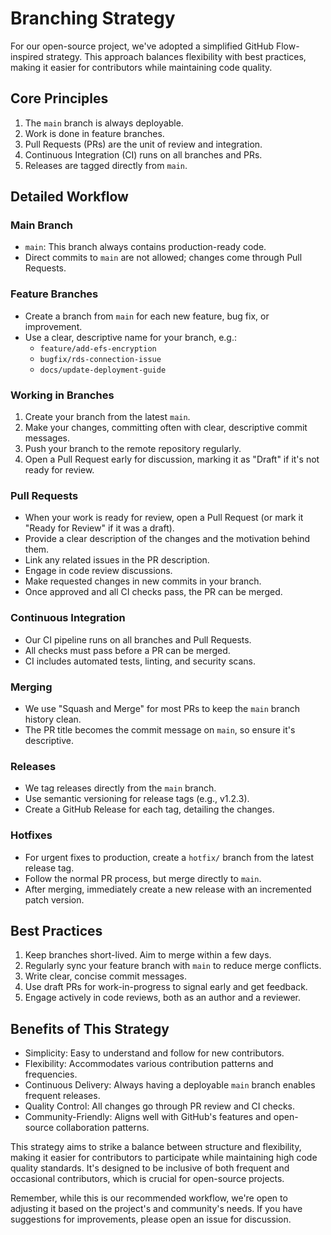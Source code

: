 # Branching Strategy

For our open-source project, we've adopted a simplified GitHub Flow-inspired strategy. This approach balances flexibility with best practices, making it easier for contributors while maintaining code quality.

## Core Principles

1. The `main` branch is always deployable.
2. Work is done in feature branches.
3. Pull Requests (PRs) are the unit of review and integration.
4. Continuous Integration (CI) runs on all branches and PRs.
5. Releases are tagged directly from `main`.

## Detailed Workflow

### Main Branch

- `main`: This branch always contains production-ready code.
- Direct commits to `main` are not allowed; changes come through Pull Requests.

### Feature Branches

- Create a branch from `main` for each new feature, bug fix, or improvement.
- Use a clear, descriptive name for your branch, e.g.:
  - `feature/add-efs-encryption`
  - `bugfix/rds-connection-issue`
  - `docs/update-deployment-guide`

### Working in Branches

1. Create your branch from the latest `main`.
2. Make your changes, committing often with clear, descriptive commit messages.
3. Push your branch to the remote repository regularly.
4. Open a Pull Request early for discussion, marking it as "Draft" if it's not ready for review.

### Pull Requests

- When your work is ready for review, open a Pull Request (or mark it "Ready for Review" if it was a draft).
- Provide a clear description of the changes and the motivation behind them.
- Link any related issues in the PR description.
- Engage in code review discussions.
- Make requested changes in new commits in your branch.
- Once approved and all CI checks pass, the PR can be merged.

### Continuous Integration

- Our CI pipeline runs on all branches and Pull Requests.
- All checks must pass before a PR can be merged.
- CI includes automated tests, linting, and security scans.

### Merging

- We use "Squash and Merge" for most PRs to keep the `main` branch history clean.
- The PR title becomes the commit message on `main`, so ensure it's descriptive.

### Releases

- We tag releases directly from the `main` branch.
- Use semantic versioning for release tags (e.g., v1.2.3).
- Create a GitHub Release for each tag, detailing the changes.

### Hotfixes

- For urgent fixes to production, create a `hotfix/` branch from the latest release tag.
- Follow the normal PR process, but merge directly to `main`.
- After merging, immediately create a new release with an incremented patch version.

## Best Practices

1. Keep branches short-lived. Aim to merge within a few days.
2. Regularly sync your feature branch with `main` to reduce merge conflicts.
3. Write clear, concise commit messages.
4. Use draft PRs for work-in-progress to signal early and get feedback.
5. Engage actively in code reviews, both as an author and a reviewer.

## Benefits of This Strategy

- Simplicity: Easy to understand and follow for new contributors.
- Flexibility: Accommodates various contribution patterns and frequencies.
- Continuous Delivery: Always having a deployable `main` branch enables frequent releases.
- Quality Control: All changes go through PR review and CI checks.
- Community-Friendly: Aligns well with GitHub's features and open-source collaboration patterns.

This strategy aims to strike a balance between structure and flexibility, making it easier for contributors to participate while maintaining high code quality standards. It's designed to be inclusive of both frequent and occasional contributors, which is crucial for open-source projects.

Remember, while this is our recommended workflow, we're open to adjusting it based on the project's and community's needs. If you have suggestions for improvements, please open an issue for discussion.
